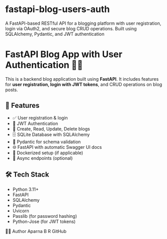 # fastapi-blog-users-auth
A FastAPI-based RESTful API for a blogging platform with user registration, login via OAuth2, and secure blog CRUD operations. Built using SQLAlchemy, Pydantic, and JWT authentication

# FastAPI Blog App with User Authentication 📝🔐

This is a backend blog application built using **FastAPI**. It includes features for **user registration, login with JWT tokens**, and CRUD operations on blog posts.

## 🚀 Features

- ✅ User registration & login
- 🔐 JWT Authentication
- 📝 Create, Read, Update, Delete blogs
- 🗄️ SQLite Database with SQLAlchemy
- 📜 Pydantic for schema validation
- 🌐 FastAPI with automatic Swagger UI docs
- 🐳 Dockerized setup (if applicable)
- 🔄 Async endpoints (optional)

## 🛠️ Tech Stack

- Python 3.11+
- FastAPI
- SQLAlchemy
- Pydantic
- Uvicorn
- Passlib (for password hashing)
- Python-Jose (for JWT tokens)

👩‍💻 Author
Aparna B R
GitHub

